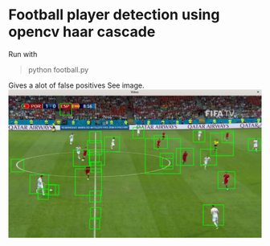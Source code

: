 # Football player detection using opencv haar cascade

Run with
> python football.py

Gives a alot of false positives See image.
  ![Doesn't look too good... dont sue me for this pic](picture.png)



